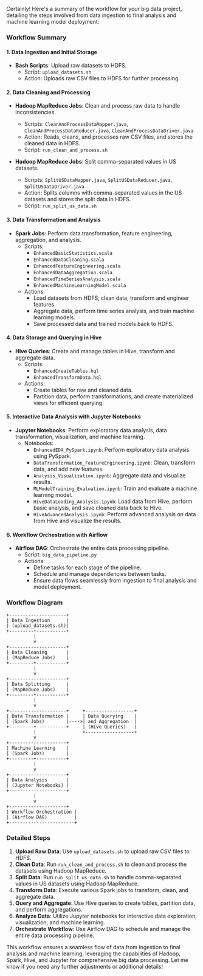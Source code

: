 Certainly! Here's a summary of the workflow for your big data project, detailing the steps involved from data ingestion to final analysis and machine learning model deployment:

### Workflow Summary

#### 1. Data Ingestion and Initial Storage
- **Bash Scripts**: Upload raw datasets to HDFS.
  - Script: `upload_datasets.sh`
  - Action: Uploads raw CSV files to HDFS for further processing.

#### 2. Data Cleaning and Processing
- **Hadoop MapReduce Jobs**: Clean and process raw data to handle inconsistencies.
  - Scripts: `CleanAndProcessDataMapper.java`, `CleanAndProcessDataReducer.java`, `CleanAndProcessDataDriver.java`
  - Action: Reads, cleans, and processes raw CSV files, and stores the cleaned data in HDFS.
  - Script: `run_clean_and_process.sh`

- **Hadoop MapReduce Jobs**: Split comma-separated values in US datasets.
  - Scripts: `SplitUSDataMapper.java`, `SplitUSDataReducer.java`, `SplitUSDataDriver.java`
  - Action: Splits columns with comma-separated values in the US datasets and stores the split data in HDFS.
  - Script: `run_split_us_data.sh`

#### 3. Data Transformation and Analysis
- **Spark Jobs**: Perform data transformation, feature engineering, aggregation, and analysis.
  - Scripts:
    - `EnhancedBasicStatistics.scala`
    - `EnhancedDataCleaning.scala`
    - `EnhancedFeatureEngineering.scala`
    - `EnhancedDataAggregation.scala`
    - `EnhancedTimeSeriesAnalysis.scala`
    - `EnhancedMachineLearningModel.scala`
  - Actions:
    - Load datasets from HDFS, clean data, transform and engineer features.
    - Aggregate data, perform time series analysis, and train machine learning models.
    - Save processed data and trained models back to HDFS.

#### 4. Data Storage and Querying in Hive
- **Hive Queries**: Create and manage tables in Hive, transform and aggregate data.
  - Scripts:
    - `EnhancedCreateTables.hql`
    - `EnhancedTransformData.hql`
  - Actions:
    - Create tables for raw and cleaned data.
    - Partition data, perform transformations, and create materialized views for efficient querying.

#### 5. Interactive Data Analysis with Jupyter Notebooks
- **Jupyter Notebooks**: Perform exploratory data analysis, data transformation, visualization, and machine learning.
  - Notebooks:
    - `EnhancedEDA_PySpark.ipynb`: Perform exploratory data analysis using PySpark.
    - `DataTransformation_FeatureEngineering.ipynb`: Clean, transform data, and add new features.
    - `Analysis_Visualization.ipynb`: Aggregate data and visualize results.
    - `MLModelTraining_Evaluation.ipynb`: Train and evaluate a machine learning model.
    - `HiveDataLoading_Analysis.ipynb`: Load data from Hive, perform basic analysis, and save cleaned data back to Hive.
    - `HiveAdvancedAnalysis.ipynb`: Perform advanced analysis on data from Hive and visualize the results.

#### 6. Workflow Orchestration with Airflow
- **Airflow DAG**: Orchestrate the entire data processing pipeline.
  - Script: `big_data_pipeline.py`
  - Actions:
    - Define tasks for each stage of the pipeline.
    - Schedule and manage dependencies between tasks.
    - Ensure data flows seamlessly from ingestion to final analysis and model deployment.

### Workflow Diagram
```plaintext
+---------------------+
| Data Ingestion      |
| (upload_datasets.sh)|
+---------+-----------+
          |
          v
+---------------------+
| Data Cleaning       |
| (MapReduce Jobs)    |
+---------+-----------+
          |
          v
+---------------------+
| Data Splitting      |
| (MapReduce Jobs)    |
+---------+-----------+
          |
          v
+---------------------+     +------------------+
| Data Transformation |     | Data Querying    |
| (Spark Jobs)        |---->| and Aggregation  |
+---------+-----------+     | (Hive Queries)   |
          |                 +------------------+
          v
+---------------------+
| Machine Learning    |
| (Spark Jobs)        |
+---------+-----------+
          |
          v
+---------------------+
| Data Analysis       |
| (Jupyter Notebooks) |
+---------------------+
          |
          v
+---------------------+
| Workflow Orchestration |
| (Airflow DAG)          |
+------------------------+
```

### Detailed Steps
1. **Upload Raw Data**: Use `upload_datasets.sh` to upload raw CSV files to HDFS.
2. **Clean Data**: Run `run_clean_and_process.sh` to clean and process the datasets using Hadoop MapReduce.
3. **Split Data**: Run `run_split_us_data.sh` to handle comma-separated values in US datasets using Hadoop MapReduce.
4. **Transform Data**: Execute various Spark jobs to transform, clean, and aggregate data.
5. **Query and Aggregate**: Use Hive queries to create tables, partition data, and perform aggregations.
6. **Analyze Data**: Utilize Jupyter notebooks for interactive data exploration, visualization, and machine learning.
7. **Orchestrate Workflow**: Use Airflow DAG to schedule and manage the entire data processing pipeline.

This workflow ensures a seamless flow of data from ingestion to final analysis and machine learning, leveraging the capabilities of Hadoop, Spark, Hive, and Jupyter for comprehensive big data processing. Let me know if you need any further adjustments or additional details!